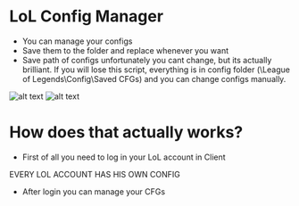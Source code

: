 # LoL Config Manager

- You can manage your configs
- Save them to the folder and replace whenever you want
- Save path of configs unfortunately you cant change, but its actually brilliant. If you will lose this script, everything is in config folder (\League of Legends\Config\Saved CFGs) and you can change configs manually.

![alt text](https://i.imgur.com/uZXhy53.png "2")
![alt text](https://i.imgur.com/Tt44mQQ.png "1")

# How does that actually works?
- First of all you need to log in your LoL account in Client

 EVERY LOL ACCOUNT HAS HIS OWN CONFIG
 
- After login you can manage your CFGs



